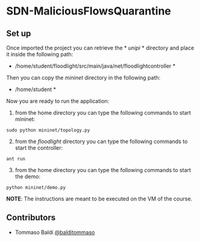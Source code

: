 # SDN-MaliciousFlowsQuarantine

## Set up

Once imported the project you can retrieve the * *unipi* * directory and place it inside the  following path:
* /home/student/floodlight/src/main/java/net/floodlightcontroller * 

Then you can copy the *mininet* directory in the following path:
* /home/student *

Now you are ready to run the application:

1. from the home directory you can type the following commands to start mininet:
```
sudo python mininet/topology.py
```
2. from the *floodlight*  directory you can type the following commands to start the controller:
```
ant run
```
3. from the home directory you can type the following commands to start the demo:
```
python mininet/demo.py
```

**NOTE**: The instructions are meant to be executed on the VM of the course.

## Contributors

- Tommaso Baldi [@balditommaso](https://github.com/balditommaso)
